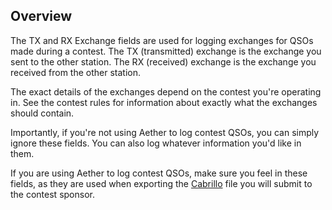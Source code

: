 ## Overview

The TX and RX Exchange fields are used for logging exchanges for QSOs made during a contest. The TX (transmitted) exchange is the exchange you sent to the other station. The RX (received) exchange is the exchange you received from the other station.

The exact details of the exchanges depend on the contest you're operating in. See the contest rules for information about exactly what the exchanges should contain.

Importantly, if you're not using Aether to log contest QSOs, you can simply ignore these fields. You can also log whatever information you'd like in them.

If you are using Aether to log contest QSOs, make sure you feel in these fields, as they are used when exporting the [Cabrillo](/contesting/cabrillo) file you will submit to the contest sponsor.
